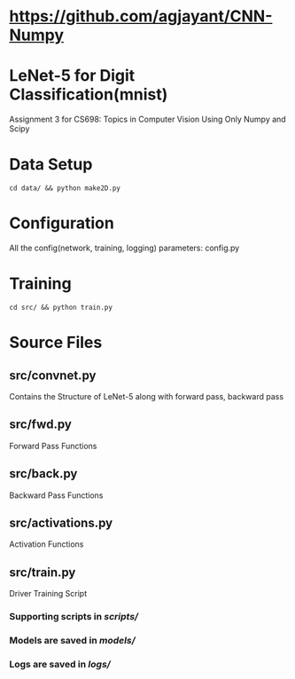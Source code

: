 # https://github.com/agjayant/CNN-Numpy
# LeNet-5 for Digit Classification(mnist)
Assignment 3 for CS698: Topics in Computer Vision
Using Only Numpy and Scipy

# Data Setup
```
cd data/ && python make2D.py 
```

# Configuration
All the config(network, training, logging) parameters: config.py

# Training
```
cd src/ && python train.py
```

# Source Files

## src/convnet.py
Contains the Structure of LeNet-5 along with forward pass, backward pass

## src/fwd.py
Forward Pass Functions

## src/back.py
Backward Pass Functions

## src/activations.py
Activation Functions

## src/train.py
Driver Training Script

### Supporting scripts in _scripts/_
### Models are saved in _models/_
### Logs are saved in _logs/_
